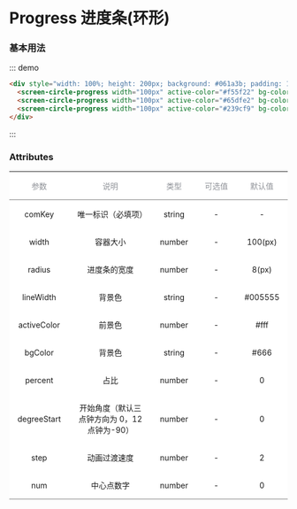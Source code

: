 # Progress 进度条(环形)

### 基本用法

::: demo

```html
<div style="width: 100%; height: 200px; background: #061a3b; padding: 10px; box-sizing: border-box; display: flex; align-items: center; justify-content: space-around;">
  <screen-circle-progress width="100px" active-color="#f55f22" bg-color="#20348d" :lineWidth="5" :degreeStart="-90" :percent="90" :radius="50" com-key="1" :num="90"> </screen-circle-progress>
  <screen-circle-progress width="100px" active-color="#65dfe2" bg-color="#20348d" :lineWidth="5" :degreeStart="-90" :percent="50" :radius="50" comKey="2" :num="50"> </screen-circle-progress>
  <screen-circle-progress width="100px" active-color="#239cf9" bg-color="#20348d" :lineWidth="5" :degreeStart="-90" :percent="30" :radius="50" comKey="3" :num="30"> </screen-circle-progress>
</div>
```

:::

### Attributes

|    参数     |                     说明                     |  类型  | 可选值 | 默认值  |
| :---------: | :------------------------------------------: | :----: | :----: | :-----: |
|   comKey    |              唯一标识（必填项）              | string |   -    |    -    |
|    width    |                   容器大小                   | number |   -    | 100(px) |
|   radius    |                 进度条的宽度                 | number |   -    |  8(px)  |
|  lineWidth  |                    背景色                    | string |   -    | #005555 |
| activeColor |                    前景色                    | number |   -    |  #fff   |
|   bgColor   |                    背景色                    | string |   -    |  #666   |
|   percent   |                     占比                     | number |   -    |    0    |
| degreeStart | 开始角度（默认三点钟方向为 0，12 点钟为-90） | number |   -    |    0    |
|    step     |                 动画过渡速度                 | number |   -    |    2    |
|     num     |                  中心点数字                  | number |   -    |    0    |

<style>
  table {
    border-collapse: collapse;
    width: 100%;
    background-color: #fff;
    font-size: 14px;
    margin-bottom: 20px;
    display: table;
  }
  table thead,  table tbody {
    width:100%;
    border-color: inherit;
  }
  table thead td, table tbody td {
    max-width: 250px;
  }
  table th {
    text-align: left;
    white-space: nowrap;
    color: #909399;
    font-weight: 400;
  }
  table td, table th {
    padding: 15px;
    max-width: 250px;

  }
  .screen-line-progress-box{
    width: 100%;
    height: 200px;
    display: flex;
    flex-direction: column;
    justify-content: space-evenly;
    align-items:center;
    margin:0 auto;
    background: #061a3b;
    padding: 0 20px;
    box-sizing: border-box;
  }
</style>
